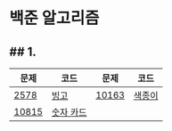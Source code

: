 # 백준 알고리즘

## ## 1.

| 문제                                           | 코드                    | 문제                                           | 코드                 |
| ---------------------------------------------- | ----------------------- | ---------------------------------------------- | -------------------- |
| [2578](https://www.acmicpc.net/problem/2578)   | [빙고](./2578.py)       | [10163](https://www.acmicpc.net/problem/10163) | [색종이](./10163.py) |
| [10815](https://www.acmicpc.net/problem/10815) | [숫자 카드](./10815.py) |                                                |                      |



